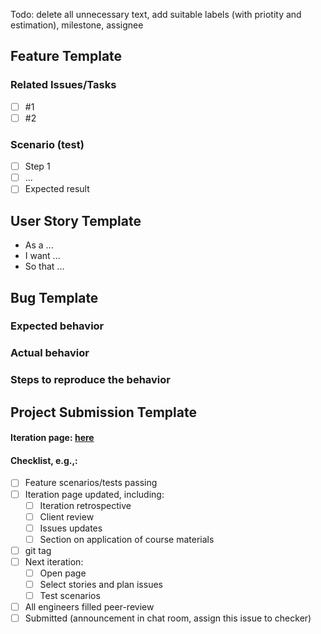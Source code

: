 Todo: delete all unnecessary text, add suitable labels (with priotity and estimation), milestone, assignee
## Feature Template

### Related Issues/Tasks
- [ ] #1
- [ ] #2

### Scenario (test)
- [ ] Step 1
- [ ] ...
- [ ] Expected result

## User Story Template
- As a ...
- I want ...
- So that ...

## Bug Template
### Expected behavior
### Actual behavior
### Steps to reproduce the behavior

## Project Submission Template
#### Iteration page: [here](../wiki/iter-6.md)
#### Checklist, e.g.,:
- [ ] Feature scenarios/tests passing
- [ ] Iteration page updated, including:
  - [ ] Iteration retrospective
  - [ ] Client review
  - [ ] Issues updates
  - [ ] Section on application of course materials
- [ ] git tag
- [ ] Next iteration:
  - [ ] Open page
  - [ ] Select stories and plan issues
  - [ ] Test scenarios
- [ ] All engineers filled peer-review 
- [ ] Submitted (announcement in chat room, assign this issue to checker)
